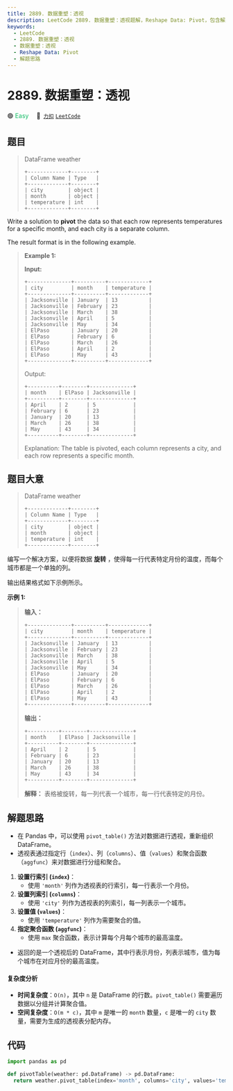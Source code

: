 ```yaml
---
title: 2889. 数据重塑：透视
description: LeetCode 2889. 数据重塑：透视题解，Reshape Data: Pivot，包含解题思路、复杂度分析以及完整的 JavaScript 代码实现。
keywords:
  - LeetCode
  - 2889. 数据重塑：透视
  - 数据重塑：透视
  - Reshape Data: Pivot
  - 解题思路
---
```


# 2889. 数据重塑：透视

🟢 <font color=#15bd66>Easy</font>&emsp; 🔗&ensp;[`力扣`](https://leetcode.cn/problems/reshape-data-pivot) [`LeetCode`](https://leetcode.com/problems/reshape-data-pivot)

## 题目

> DataFrame weather
>
> ```
> +-------------+--------+
> | Column Name | Type   |
> +-------------+--------+
> | city        | object |
> | month       | object |
> | temperature | int    |
> +-------------+--------+
> ```

Write a solution to **pivot** the data so that each row represents
temperatures for a specific month, and each city is a separate column.

The result format is in the following example.

> **Example 1:**
>
> **Input:**
>
> ```
> +--------------+----------+-------------+
> | city         | month    | temperature |
> +--------------+----------+-------------+
> | Jacksonville | January  | 13          |
> | Jacksonville | February | 23          |
> | Jacksonville | March    | 38          |
> | Jacksonville | April    | 5           |
> | Jacksonville | May      | 34          |
> | ElPaso       | January  | 20          |
> | ElPaso       | February | 6           |
> | ElPaso       | March    | 26          |
> | ElPaso       | April    | 2           |
> | ElPaso       | May      | 43          |
> +--------------+----------+-------------+
> ```
>
> Output:
>
> ```
> +----------+--------+--------------+
> | month    | ElPaso | Jacksonville |
> +----------+--------+--------------+
> | April    | 2      | 5            |
> | February | 6      | 23           |
> | January  | 20     | 13           |
> | March    | 26     | 38           |
> | May      | 43     | 34           |
> +----------+--------+--------------+
> ```
>
> Explanation: The table is pivoted, each column represents a city, and each row represents a specific month.

## 题目大意

> DataFrame weather
>
> ```
> +-------------+--------+
> | Column Name | Type   |
> +-------------+--------+
> | city        | object |
> | month       | object |
> | temperature | int    |
> +-------------+--------+
> ```

编写一个解决方案，以便将数据 **旋转** ，使得每一行代表特定月份的温度，而每个城市都是一个单独的列。

输出结果格式如下示例所示。

**示例 1:**

> **输入：**
>
> ```
> +--------------+----------+-------------+
> | city         | month    | temperature |
> +--------------+----------+-------------+
> | Jacksonville | January  | 13          |
> | Jacksonville | February | 23          |
> | Jacksonville | March    | 38          |
> | Jacksonville | April    | 5           |
> | Jacksonville | May      | 34          |
> | ElPaso       | January  | 20          |
> | ElPaso       | February | 6           |
> | ElPaso       | March    | 26          |
> | ElPaso       | April    | 2           |
> | ElPaso       | May      | 43          |
> +--------------+----------+-------------+
> ```
>
> **输出：**
>
> ```
> +----------+--------+--------------+
> | month    | ElPaso | Jacksonville |
> +----------+--------+--------------+
> | April    | 2      | 5            |
> | February | 6      | 23           |
> | January  | 20     | 13           |
> | March    | 26     | 38           |
> | May      | 43     | 34           |
> +----------+--------+--------------+
> ```
>
> **解释：** 表格被旋转，每一列代表一个城市，每一行代表特定的月份。

## 解题思路

- 在 Pandas 中，可以使用 `pivot_table()` 方法对数据进行透视，重新组织 DataFrame。
- 透视表通过指定行（`index`）、列（`columns`）、值（`values`）和聚合函数（`aggfunc`）来对数据进行分组和聚合。

1. **设置行索引 (`index`)**：
   - 使用 `'month'` 列作为透视表的行索引，每一行表示一个月份。
2. **设置列索引 (`columns`)**：
   - 使用 `'city'` 列作为透视表的列索引，每一列表示一个城市。
3. **设置值 (`values`)**：
   - 使用 `'temperature'` 列作为需要聚合的值。
4. **指定聚合函数 (`aggfunc`)**：
   - 使用 `max` 聚合函数，表示计算每个月每个城市的最高温度。

- 返回的是一个透视后的 DataFrame，其中行表示月份，列表示城市，值为每个城市在对应月份的最高温度。

#### 复杂度分析

- **时间复杂度**：`O(n)`，其中 `n` 是 DataFrame 的行数。`pivot_table()` 需要遍历数据以分组并计算聚合值。
- **空间复杂度**：`O(m * c)`，其中 `m` 是唯一的 `month` 数量，`c` 是唯一的 `city` 数量，需要为生成的透视表分配内存。

## 代码

```python
import pandas as pd

def pivotTable(weather: pd.DataFrame) -> pd.DataFrame:
  return weather.pivot_table(index='month', columns='city', values='temperature', aggfunc='max')
```
